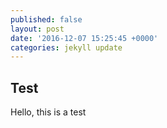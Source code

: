 ```yaml
---
published: false
layout: post
date: '2016-12-07 15:25:45 +0000'
categories: jekyll update
---
```

## Test

Hello, this is a test
